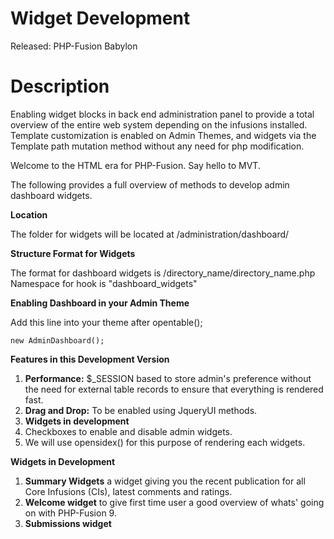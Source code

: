 Widget Development
====
Released: PHP-Fusion Babylon

Description
==
Enabling widget blocks in back end administration panel to provide a total
overview of the entire web system depending on the infusions installed. Template customization
is enabled on Admin Themes, and widgets via the Template path mutation method without any need for php modification.

Welcome to the HTML era for PHP-Fusion. Say hello to MVT.

The following provides a full overview of methods to develop admin dashboard widgets.

**Location**

The folder for widgets will be located at /administration/dashboard/

**Structure Format for Widgets**

The format for dashboard widgets is /directory_name/directory_name.php
Namespace for hook is "dashboard_widgets"

**Enabling Dashboard in your Admin Theme**

Add this line into your theme after opentable();
```$xslt
new AdminDashboard();
```

**Features in this Development Version**
1. **Performance:** $_SESSION based to store admin's preference without the need for external table records
to ensure that everything is rendered fast.
2. **Drag and Drop:** To be enabled using JqueryUI methods.
3. **Widgets in development**
4. Checkboxes to enable and disable admin widgets.
5. We will use opensidex() for this purpose of rendering each widgets.



**Widgets in Development**
 
1. **Summary Widgets** a widget giving you the recent publication for all Core Infusions (CIs), latest comments and ratings.
2. **Welcome widget** to give first time user a good overview of whats' going on with PHP-Fusion 9.
4. **Submissions widget**


 






